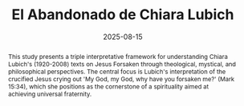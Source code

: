 ---
layout: preprint
title: "El Abandonado de Chiara Lubich"
authors:
  - Jordi Rodríguez Salleras
keywords: ["Chiara Lubich", "Jesus Forsaken", "theology", "mysticism", "philosophy", "interreligious dialogue", "universal fraternity", "Javier Melloni", "Raimon Panikkar","Slavoj Žižek"]
discipline: "Philosophy"
languages: ["English", "Español"]
date: 2025-08-15
coming_soon: true
doi: "10.1234/example3"
abstract: "This study presents a triple interpretative framework for understanding Chiara Lubich's (1920-2008) texts on Jesus Forsaken through theological, mystical, and philosophical perspectives. The central focus is Lubich's interpretation of the crucified Jesus crying out 'My God, my God, why have you forsaken me?' (Mark 15:34), which she positions as the cornerstone of a spirituality aimed at achieving universal fraternity."
abstracts:
  - language: "English"
    flag: "🇬🇧"
    content: "This study presents a triple interpretative framework for understanding Chiara Lubich's (1920-2008) texts on Jesus Forsaken through theological, mystical, and philosophical perspectives. The central focus is Lubich's interpretation of the crucified Jesus crying out 'My God, my God, why have you forsaken me?' (Mark 15:34), which she positions as the cornerstone of a spirituality aimed at achieving universal fraternity. This interdisciplinary analysis examines texts written between 1949-1951 to determine their contemporary relevance. The theological reading explores the figure of the Forsaken within scriptural tradition, examining the dual nature of Christ and the call to complete self-donation. The mystical reading investigates the contemplative dimension of Lubich's writings, demonstrating how the Forsaken becomes a transformative symbol that fosters relational subjectivity and fraternal openness. The philosophical reading presents the Forsaken as a charitable ethics that responds to postmodern critiques of metaphysical thinking, offering a factual philosophy that addresses the relationship between individual and world. Through contemporary authors' perspectives, this work demonstrates that Lubich's concept of Jesus Forsaken remains relevant as an ethical foundation for modern fraternity, transcending confessional boundaries to speak to Catholic, transconfessional, and secular contexts alike."
  - language: "Español"
    flag: "🇪🇸"
    content: "Este trabajo presenta una triple perspectiva interpretativa de los textos de Chiara Lubich (1920-2008) sobre Jesús Abandonado a través de enfoques teológicos, místicos y filosóficos. El estudio se centra en la interpretación de Lubich del Jesús crucificado que grita \"Dios mío, Dios mío, ¿por qué me has abandonado?\" (Mc 15,34), posicionándolo como piedra angular de una espiritualidad orientada hacia la fraternidad universal. Este análisis interdisciplinario examina textos escritos entre 1949-1951 para determinar su vigencia contemporánea. La lectura teológica explora la figura del Abandonado dentro de la tradición escriturística, examinando la doble naturaleza de Cristo y la llamada a la donación completa. La lectura mística investiga la dimensión contemplativa de los escritos de Lubich, demostrando cómo el Abandonado se convierte en símbolo transformador que fomenta la subjetividad relacional y la apertura fraternal. La lectura filosófica presenta al Abandonado como una ética caritativa que responde a las críticas posmodernas del pensamiento metafísico, ofreciendo una filosofía fáctica que aborda la relación entre individuo y mundo. A través de perspectivas de autores contemporáneos, este trabajo demuestra que el concepto de Jesús Abandonado de Lubich mantiene su relevancia como fundamento ético para la fraternidad moderna, trascendiendo fronteras confesionales para dialogar con contextos católicos, transconfesionales y seculares."

pdfs:
  - language: "Español"
    url: "/assets/pdfs/abandonado-lubich-es.pdf"
    flag: "🇪🇸"

pupilla_citation: "Rodriguez Salleras, J., El Abandonado de Chiara Lubich, Pupilla (2025), https://pupilla.org/preprints/2025-abandonado-de-lubich/"
pupilla_citation_note: "Originally submitted in partial fulfillment of a Bachelor's degree at the Universitat Pompeu Fabra"

tags:
  - philosophy
  - theology
---